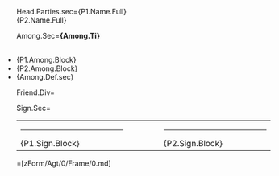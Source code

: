 Head.Parties.sec={P1.Name.Full}<br>{P2.Name.Full}

Among.Sec=<b>{Among.Ti}</b><br><br><ul style="padding-left: 0"><li>{P1.Among.Block}<br></li><li>{P2.Among.Block}<br></li><li>{Among.Def.sec}</li></ul>

Friend.Div=</i>

Sign.Sec=<table><tr><td valign="top" width="300px"><hr>{P1.Sign.Block}</td><td width="100px"></td><td valign="top" width="300px"><hr>{P2.Sign.Block}</td></tr></table>

=[zForm/Agt/0/Frame/0.md]
